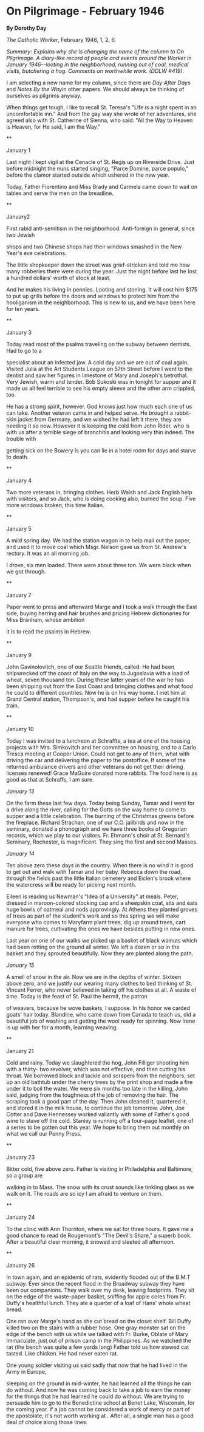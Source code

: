 On Pilgrimage - February 1946
=============================

**By Dorothy Day**

*The Catholic Worker*, February 1946, 1, 2, 6.

*Summary: Explains why she is changing the name of the column to *On
Pilg*rimage. A diary-like record of people and events around the Worker
in January 1946--looting in the neighborhood, running out of coal,
medical visits, butchering a hog. Comments on worthwhile work. (DDLW
\#419).*

I am selecting a new name for my column, since there are *Day After
Days* and *Notes By the Way*in other papers. We should always be
thinking of ourselves as pilgrims anyway.

When things get tough, I like to recall St. Teresa's "Life is a night
spent in an uncomfortable inn." And from the gay way she wrote of her
adventures, she agreed also with St. Catherine of Sienna, who said: "All
the Way to Heaven is Heaven, for He said, I am the Way."

**

January 1

Last night I kept vigil at the Cenacle of St. Regis up on Riverside
Drive. Just before midnight the nuns started singing, "Parce Domine,
parce populo," before the clamor started outside which ushered in the
new year.

Today, Father Fiorentino and Miss Brady and Carmela came down to wait on
tables and serve the men on the breadline.

**

January2

First rabid anti-semitism in the neighborhood. Anti-foreign in general,
since two Jewish

shops and two Chinese shops had their windows smashed in the New Year's
eve celebrations.

The little shopkeeper down the street was grief-stricken and told me how
many robberies there were during the year. Just the night before last he
lost a hundred dollars' worth of stock at least.

And he makes his living in pennies. Looting and stoning. It will cost
him \$175 to put up grills before the doors and windows to protect him
from the hooliganism in the neighborhood. This is new to us, and we have
been here for ten years.

**

January 3

Today read most of the psalms traveling on the subway between dentists.
Had to go to a

specialist about an infected jaw. A cold day and we are out of coal
again. Visited Julia at the Art Students League on 57th Street before I
went to the dentist and saw her figures in limestone of Mary and
Joseph's betrothal. Very Jewish, warm and tender. Bob Sukoski was in
tonight for supper and it made us all feel terrible to see his empty
sleeve and the other arm crippled, too.

He has a strong spirit, however. God knows just how much each one of us
can take. Another veteran came in and helped serve. He brought a
rabbit-skin jacket from Germany, and we wished he had left it there,
they are needing it so now. However it is keeping the cold from John
Rider, who is with us after a terrible siege of bronchitis and looking
very thin indeed. The trouble with

getting sick on the Bowery is you can lie in a hotel room for days and
starve to death.

**

January 4

Two more veterans in, bringing clothes. Herb Walsh and Jack English help
with visitors, and so Jack, who is doing cooking also, burned the soup.
Five more windows broken, this time Italian.

**

January 5

A mild spring day. We had the station wagon in to help mail out the
paper, and used it to move coal which Msgr. Nelson gave us from St.
Andrew's rectory. It was an all morning job.

I drove, six men loaded. There were about three ton. We were black when
we got through.

**

January 7

Paper went to press and afterward Marge and I took a walk through the
East side, buying herring and hair brushes and pricing Hebrew
dictionaries for Miss Branham, whose ambition

it is to read the psalms in Hebrew.

**

January 9

John Gavinolovitch, one of our Seattle friends, called. He had been
shipwrecked off the coast of Italy on the way to Jugoslavia with a load
of wheat, seven thousand ton. During these latter years of the war he
has been shipping out from the East Coast and bringing clothes and what
food he could to different countries. Now he is on his way home. I met
him at Grand Central station, Thompson's, and had supper before he
caught his train.

**

January 10

Today I was invited to a luncheon at Schraffts, a tea at one of the
housing projects with Mrs. Simkovitch and her committee on housing, and
to a Carlo Tresca meeting at Cooper Union. Could not get to any of them,
what with driving the car and delivering the paper to the postoffice. If
some of the returned ambulance drivers and other veterans do not get
their driving licenses renewed! Grace MaGuire donated more rabbits. The
food here is as good as that at Schraffs, I am sure.

*January 13*

On the farm these last few days. Today being Sunday, Tamar and I went
for a drive along the river, calling for the Gotts on the way home to
come to supper and a little celebration. The burning of the Christmas
greens before the fireplace. Richard Strachan, one of our C.O. jailbirds
and now in the seminary, donated a phonograph and we have three books of
Gregorian records, which we play to our visitors. Fr. Ehmann's choir at
St. Bernard's Seminary, Rochester, is magnificent. They sing the first
and second Masses.

*January 14*

Ten above zero these days in the country. When there is no wind it is
good to get out and walk with Tamar and her baby. Rebecca down the road,
through the fields past the little Italian cemetery and Eiclen's brook
where the watercress will be ready for picking next month.

Eileen is reading us Newman's "Idea of a University" at meals. Peter,
dressed in maroon-colored stocking cap and a sheepskin coat, sits and
eats huge bowls of oatmeal and nods approvingly. At Athens they planted
groves of trees as part of the student's work and so this spring we will
make everyone who comes to Maryfarm plant trees, dig up around trees,
cart manure for trees, cultivating the ones we have besides putting in
new ones.

Last year on one of our walks we picked up a basket of black walnuts
which had been rotting on the ground all winter. We left a dozen or so
in the basket and they sprouted beautifully. Now they are planted along
the path.

*January 15*

A smell of snow in the air. Now we are in the depths of winter. Sixteen
above zero, and we justify our wearing many clothes to bed thinking of
St. Vincent Ferrer, who never believed in taking off his clothes at all.
A waste of time. Today is the feast of St. Paul the hermit, the patron

of weavers, because he wove baskets, I suppose. In his honor we carded
goats' hair today. Blandine, who came down from Canada to teach us, did
a beautiful job of washing and getting the wool ready for spinning. Now
Irene is up with her for a month, learning weaving.

**

January 21

Cold and rainy. Today we slaughtered the hog, John Filliger shooting him
with a thirty- two revolver, which was not effective, and then cutting
his throat. We borrowed block and tackle and scrapers from the
neighbors, set up an old bathtub under the cherry trees by the print
shop and made a fire under it to boil the water. We were six months too
late in the killing, John said, judging from the toughness of the job of
removing the hair. The scraping took a good part of the day. Then John
cleaned it, quartered it, and stored it in the milk house, to continue
the job tomorrow. John, Joe Cotter and Dave Hennessey worked valiantly
with some of Father's good wine to stave off the cold. Stanley is
running off a four–page leaflet, one of a series to be gotten out this
year. We hope to bring them out monthly on what we call our Penny Press.

**

January 23

Bitter cold, five above zero. Father is visiting in Philadelphia and
Baltimore, so a group are

walking in to Mass. The snow with its crust sounds like tinkling glass
as we walk on it. The roads are so icy I am afraid to venture on them.

**

January 24

To the clinic with Ann Thornton, where we sat for three hours. It gave
me a good chance to read de Rougemont's "The Devil's Share," a superb
book. After a beautiful clear morning, it snowed and sleeted all
afternoon.

**

January 26

In town again, and an epidemic of rats, evidently flooded out of the
B.M.T subway. Ever since the recent flood in the Broadway subway they
have been our companions. They walk over my desk, leaving footprints.
They sit on the edge of the waste-paper basket, sniffing for apple cores
from Fr. Duffy's healthful lunch. They ate a quarter of a loaf of Hans'
whole wheat bread.

One ran over Marge's hand as she cut bread on the closet shelf. Bill
Duffy killed two on the stairs with a rubber hose. One gray monster sat
on the edge of the bench with us while we talked with Fr. Burke, Oblate
of Mary Immaculate, just out of prison camp in the Philippines. As we
watched the rat (the bench was quite a few yards long) Father told us
how stewed cat tasted. Like chicken. He had never eaten rat.

One young soldier visiting us said sadly that now that he had lived in
the Army in Europe,

sleeping on the ground in mid-winter, he had learned all the things he
can do without. And now he was coming back to take a job to earn the
money for the things that he had learned he could do without. We are
trying to persuade him to go to the Benedictine school at Benet Lake,
Wisconsin, for the coming year. If a job cannot be considered a work of
mercy or part of the apostolate, it's not worth working at . After all,
a single man has a good deal of choice along those lines.
